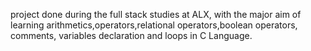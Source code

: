 project done during the full stack studies at ALX, with the major aim of learning arithmetics,operators,relational operators,boolean operators, comments, variables declaration and loops in C Language.
